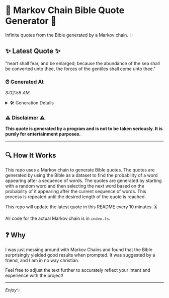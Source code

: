 # 📖 Markov Chain Bible Quote Generator 📖

Infinite quotes from the Bible generated by a Markov chain. ✨

## ✨ Latest Quote ✨
"heart shall fear, and be enlarged; because the abundance of the sea shall be converted unto thee, the forces of the gentiles shall come unto thee."

### ⏰ Generated At
*3:02:58 AM*

<details>
    <summary>🛠️ Generation Details</summary>
    <p>
        <strong>🌱 Seed:</strong> heart<br>
        <strong>🔄 Iterations:</strong> 25<br>
        <strong>📜 Context History:</strong><br>[ heart ]: shall<br>[ heart, shall ]: fear,<br>[ heart, shall, fear, ]: and<br>[ heart, shall, fear,, and ]: be<br>[ heart, shall, fear,, and, be ]: enlarged;<br>[ heart, shall, fear,, and, be, enlarged; ]: because<br>[ shall, fear,, and, be, enlarged;, because ]: the<br>[ fear,, and, be, enlarged;, because, the ]: abundance<br>[ and, be, enlarged;, because, the, abundance ]: of<br>[ be, enlarged;, because, the, abundance, of ]: the<br>[ enlarged;, because, the, abundance, of, the ]: sea<br>[ because, the, abundance, of, the, sea ]: shall<br>[ the, abundance, of, the, sea, shall ]: be<br>[ abundance, of, the, sea, shall, be ]: converted<br>[ of, the, sea, shall, be, converted ]: unto<br>[ the, sea, shall, be, converted, unto ]: thee,<br>[ sea, shall, be, converted, unto, thee, ]: the<br>[ shall, be, converted, unto, thee,, the ]: forces<br>[ be, converted, unto, thee,, the, forces ]: of<br>[ converted, unto, thee,, the, forces, of ]: the<br>[ unto, thee,, the, forces, of, the ]: gentiles<br>[ thee,, the, forces, of, the, gentiles ]: shall<br>[ the, forces, of, the, gentiles, shall ]: come<br>[ forces, of, the, gentiles, shall, come ]: unto<br>[ of, the, gentiles, shall, come, unto ]: thee.<br>
    </p>
</details>

### ⚠️ Disclaimer ⚠️
**This quote is generated by a program and is not to be taken seriously. It is purely for entertainment purposes.**

---

## 🔍 How It Works

This repo uses a Markov chain to generate Bible quotes. The quotes are generated by using the Bible as a dataset to find the probability of a word appearing after a sequence of words. The quotes are generated by starting with a random word and then selecting the next word based on the probability of it appearing after the current sequence of words. This process is repeated until the desired length of the quote is reached.

This repo will update the latest quote in this README every 10 minutes. ⏳

All code for the actual Markov chain is in `index.ts`.

## ❓ Why

I was just messing around with Markov Chains and found that the Bible surprisingly yielded good results when prompted. 
It was suggested by a friend, and I am in no way christian.

Feel free to adjust the text further to accurately reflect your intent and experience with the project!

---

*Enjoy*✨
